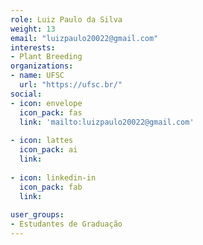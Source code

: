 ```yaml
---
role: Luiz Paulo da Silva
weight: 13
email: "luizpaulo20022@gmail.com"
interests:
- Plant Breeding
organizations:
- name: UFSC
  url: "https://ufsc.br/"
social:
- icon: envelope
  icon_pack: fas
  link: 'mailto:luizpaulo20022@gmail.com'
  
- icon: lattes
  icon_pack: ai
  link: 
    
- icon: linkedin-in
  icon_pack: fab
  link: 
  
user_groups:
- Estudantes de Graduação
---
```


